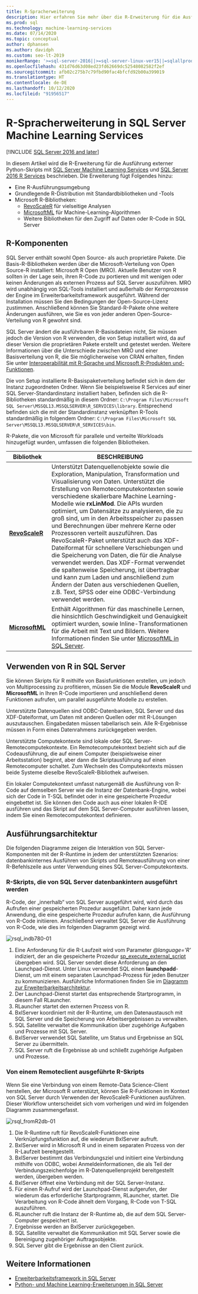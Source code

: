```yaml
---
title: R-Spracherweiterung
description: Hier erfahren Sie mehr über die R-Erweiterung für die Ausführung externer R-Skripts mit SQL Server Machine Learning Services und SQL Server R Services.
ms.prod: sql
ms.technology: machine-learning-services
ms.date: 07/14/2020
ms.topic: conceptual
author: dphansen
ms.author: davidph
ms.custom: seo-lt-2019
monikerRange: '>=sql-server-2016||>=sql-server-linux-ver15||=sqlallproducts-allversions'
ms.openlocfilehash: 431d76d63d08ed23fd62669dc52548082582f2ef
ms.sourcegitcommit: afb02c275b7c79fbd90fac4bfcfd92b00a399019
ms.translationtype: HT
ms.contentlocale: de-DE
ms.lasthandoff: 10/12/2020
ms.locfileid: "91956517"
---
```

# <a name="r-language-extension-in-sql-server-machine-learning-services"></a>R-Spracherweiterung in SQL Server Machine Learning Services
[!INCLUDE [SQL Server 2016 and later](../../includes/applies-to-version/sqlserver2016.md)]

In diesem Artikel wird die R-Erweiterung für die Ausführung externer Python-Skripts mit [SQL Server Machine Learning Services](../sql-server-machine-learning-services.md) und [SQL Server 2016 R Services](../r/sql-server-r-services.md) beschrieben. Die Erweiterung fügt Folgendes hinzu:

- Eine R-Ausführungsumgebung
- Grundlegende R-Distribution mit Standardbibliotheken und -Tools
- Microsoft R-Bibliotheken:
  - [RevoScaleR](../r/ref-r-revoscaler.md) für vielseitige Analysen
  - [MicrosoftML](../r/ref-r-microsoftml.md) für Machine-Learning-Algorithmen
  - Weitere Bibliotheken für den Zugriff auf Daten oder R-Code in SQL Server

## <a name="r-components"></a>R-Komponenten

SQL Server enthält sowohl Open Source- als auch proprietäre Pakete. Die Basis-R-Bibliotheken werden über die Microsoft-Verteilung von Open Source-R installiert: Microsoft R Open (MRO). Aktuelle Benutzer von R sollten in der Lage sein, ihren R-Code zu portieren und mit wenigen oder keinen Änderungen als externen Prozess auf SQL Server auszuführen. MRO wird unabhängig von SQL-Tools installiert und außerhalb der Kernprozesse der Engine im Erweiterbarkeitsframework ausgeführt. Während der Installation müssen Sie den Bedingungen der Open-Source-Lizenz zustimmen. Anschließend können Sie Standard-R-Pakete ohne weitere Änderungen ausführen, wie Sie es von jeder anderen Open-Source-Verteilung von R gewohnt sind. 

SQL Server ändert die ausführbaren R-Basisdateien nicht, Sie müssen jedoch die Version von R verwenden, die von Setup installiert wird, da auf dieser Version die proprietären Pakete erstellt und getestet werden. Weitere Informationen über die Unterschiede zwischen MRO und einer Basisverteilung von R, die Sie möglicherweise von CRAN erhalten, finden Sie unter [Interoperabilität mit R-Sprache und Microsoft R-Produkten und-Funktionen](/r-server/what-is-r-server-interoperability).

Die von Setup installierte R-Basispaketverteilung befindet sich in dem der Instanz zugeordneten Ordner. Wenn Sie beispielsweise R Services auf einer SQL Server-Standardinstanz installiert haben, befinden sich die R-Bibliotheken standardmäßig in diesem Ordner: `C:\Program Files\Microsoft SQL Server\MSSQL13.MSSQLSERVER\R_SERVICES\library`. Entsprechend befinden sich die mit der Standardinstanz verknüpften R-Tools standardmäßig in folgendem Ordner: `C:\Program Files\Microsoft SQL Server\MSSQL13.MSSQLSERVER\R_SERVICES\bin`.

R-Pakete, die von Microsoft für parallele und verteilte Workloads hinzugefügt wurden, umfassen die folgenden Bibliotheken.

| Bibliothek | BESCHREIBUNG |
|---------|-------------|
| [**RevoScaleR**](/machine-learning-server/r-reference/revoscaler/revoscaler) | Unterstützt Datenquellenobjekte sowie die Exploration, Manipulation, Transformation und Visualisierung von Daten. Unterstützt die Erstellung von Remotecomputekontexten sowie verschiedene skalierbare Machine Learning-Modelle wie **rxLinMod**. Die APIs wurden optimiert, um Datensätze zu analysieren, die zu groß sind, um in den Arbeitsspeicher zu passen und Berechnungen über mehrere Kerne oder Prozessoren verteilt auszuführen. Das RevoScaleR-Paket unterstützt auch das XDF-Dateiformat für schnellere Verschiebungen und die Speicherung von Daten, die für die Analyse verwendet werden. Das XDF-Format verwendet die spaltenweise Speicherung, ist übertragbar und kann zum Laden und anschließend zum Ändern der Daten aus verschiedenen Quellen, z.B. Text, SPSS oder eine ODBC-Verbindung verwendet werden. |
| [**MicrosoftML**](/r-server/r/concept-what-is-the-microsoftml-package) | Enthält Algorithmen für das maschinelle Lernen, die hinsichtlich Geschwindigkeit und Genauigkeit optimiert wurden, sowie Inline-Transformationen für die Arbeit mit Text und Bildern. Weitere Informationen finden Sie unter [MicrosoftML in SQL Server](../r/ref-r-microsoftml.md). | 

## <a name="using-r-in-sql-server"></a>Verwenden von R in SQL Server

Sie können Skripts für R mithilfe von Basisfunktionen erstellen, um jedoch von Multiprocessing zu profitieren, müssen Sie die Module **RevoScaleR** und **MicrosoftML** in Ihren R-Code importieren und anschließend deren Funktionen aufrufen, um parallel ausgeführte Modelle zu erstellen. 
 
Unterstützte Datenquellen sind ODBC-Datenbanken, SQL Server und das XDF-Dateiformat, um Daten mit anderen Quellen oder mit R-Lösungen auszutauschen. Eingabedaten müssen tabellarisch sein. Alle R-Ergebnisse müssen in Form eines Datenrahmens zurückgegeben werden.

Unterstützte Computekontexte sind lokale oder SQL Server-Remotecomputekontexte. Ein Remotecomputekontext bezieht sich auf die Codeausführung, die auf einem Computer (beispielsweise einer Arbeitsstation) beginnt, aber dann die Skriptausführung auf einen Remotecomputer schaltet. Zum Wechseln des Computekontexts müssen beide Systeme dieselbe RevoScaleR-Bibliothek aufweisen.

Ein lokaler Computekontext umfasst naturgemäß die Ausführung von R-Code auf demselben Server wie die Instanz der Datenbank-Engine, wobei sich der Code in T-SQL befindet oder in eine gespeicherte Prozedur eingebettet ist. Sie können den Code auch aus einer lokalen R-IDE ausführen und das Skript auf dem SQL Server-Computer ausführen lassen, indem Sie einen Remotecomputekontext definieren.

## <a name="execution-architecture"></a>Ausführungsarchitektur

Die folgenden Diagramme zeigen die Interaktion von SQL Server-Komponenten mit der R-Runtime in jedem der unterstützten Szenarios: datenbankinternes Ausführen von Skripts und Remoteausführung von einer R-Befehlszeile aus unter Verwendung eines SQL Server-Computekontexts.

### <a name="r-scripts-executed-from-sql-server-in-database"></a>R-Skripts, die von SQL Server datenbankintern ausgeführt werden

R-Code, der „innerhalb“ von SQL Server ausgeführt wird, wird durch das Aufrufen einer gespeicherten Prozedur ausgeführt. Daher kann jede Anwendung, die eine gespeicherte Prozedur aufrufen kann, die Ausführung von R-Code initiieren.  Anschließend verwaltet SQL Server die Ausführung von R-Code, wie dies im folgenden Diagramm gezeigt wird.

![rsql_indb780-01](../r/media/script_in-db-r.png)

1. Eine Anforderung für die R-Laufzeit wird vom Parameter _@language='R'_ indiziert, der an die gespeicherte Prozedur [sp_execute_external_script](../../relational-databases/system-stored-procedures/sp-execute-external-script-transact-sql.md) übergeben wird. SQL Server sendet diese Anforderung an den Launchpad-Dienst.
Unter Linux verwendet SQL einen **launchpadd**-Dienst, um mit einem separaten Launchpad-Prozess für jeden Benutzer zu kommunizieren. Ausführliche Informationen finden Sie im [Diagramm zur Erweiterbarkeitsarchitektur](extensibility-framework.md#architecture-diagram).
2. Der Launchpad-Dienst startet das entsprechende Startprogramm, in diesem Fall RLauncher.
3. RLauncher startet den externen Prozess von R.
4. BxlServer koordiniert mit der R-Runtime, um den Datenaustausch mit SQL Server und die Speicherung von Arbeitsergebnissen zu verwalten.
5. SQL Satellite verwaltet die Kommunikation über zugehörige Aufgaben und Prozesse mit SQL Server.
6. BxlServer verwendet SQL Satellite, um Status und Ergebnisse an SQL Server zu übermitteln.
7. SQL Server ruft die Ergebnisse ab und schließt zugehörige Aufgaben und Prozesse.

### <a name="r-scripts-executed-from-a-remote-client"></a>Von einem Remoteclient ausgeführte R-Skripts

Wenn Sie eine Verbindung von einem Remote-Data Science-Client herstellen, der Microsoft R unterstützt, können Sie R-Funktionen im Kontext von SQL Server durch Verwenden der RevoScaleR-Funktionen ausführen. Dieser Workflow unterscheidet sich vom vorherigen und wird im folgenden Diagramm zusammengefasst.

![rsql_fromR2db-01](../r/media/remote-sqlcc-from-r2.png)

1. Die R-Runtime ruft für RevoScaleR-Funktionen eine Verknüpfungsfunktion auf, die wiederum BxlServer aufruft.
2. BxlServer wird in Microsoft R und in einem separaten Prozess von der R-Laufzeit bereitgestellt.
3. BxlServer bestimmt das Verbindungsziel und initiiert eine Verbindung mithilfe von ODBC, wobei Anmeldeinformationen, die als Teil der Verbindungszeichenfolge im R-Datenquellenprojekt bereitgestellt werden, übergeben werden.
4. BxlServer öffnet eine Verbindung mit der SQL Server-Instanz.
5. Für einen R-Aufruf wird der Launchpad-Dienst aufgerufen, der wiederum das erforderliche Startprogramm, RLauncher, startet. Die Verarbeitung von R-Code ähnelt dem Vorgang, R-Code von T-SQL auszuführen.
6. RLauncher ruft die Instanz der R-Runtime ab, die auf dem SQL Server-Computer gespeichert ist.
7. Ergebnisse werden an BxlServer zurückgegeben.
8. SQL Satellite verwaltet die Kommunikation mit SQL Server sowie die Bereinigung zugehöriger Auftragsobjekte.
9. SQL Server gibt die Ergebnisse an den Client zurück.

## <a name="see-also"></a>Weitere Informationen

+ [Erweiterbarkeitsframework in SQL Server](extensibility-framework.md)
+ [Python- und Machine Learning-Erweiterungen in SQL Server](extension-python.md)